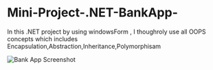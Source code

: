 # Mini-Project-.NET-BankApp-
In this .NET project by using windowsForm , I thoughroly use all OOPS concepts which includes Encapsulation,Abstraction,Inheritance,Polymorphisam


![Bank App Screenshot](Screenshot%202025-06-24%20195939.png)

